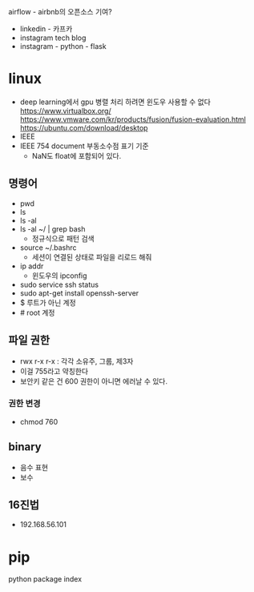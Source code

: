 airflow - airbnb의 오픈소스 기여?
- linkedin - 카프카
- instagram tech blog
- instagram - python - flask
# linux
- deep learning에서 gpu 병렬 처리 하려면 윈도우 사용할 수 없다
https://www.virtualbox.org/
https://www.vmware.com/kr/products/fusion/fusion-evaluation.html
https://ubuntu.com/download/desktop
- IEEE
- IEEE 754 document 부동소수점 표기 기준
	- NaN도 float에 포함되어 있다.
## 명령어
- pwd
- ls
- ls -al
- ls -al ~/ | grep bash
	- 정규식으로 패턴 검색
- source ~/.bashrc
	- 세션이 연결된 상태로 파일을 리로드 해줘
- ip addr
	- 윈도우의 ipconfig
- sudo service ssh status
- sudo apt-get install openssh-server
- $ 루트가 아닌 계정
- \# root 계정
## 파일 권한
- rwx r-x r-x : 각각 소유주, 그룹, 제3자
- 이걸 755라고 약칭한다
- 보안키 같은 건 600 권한이 아니면 에러날 수 있다.
### 권한 변경
- chmod 760
## binary
- 음수 표현
- 보수
## 16진법
- 192.168.56.101
# pip
python package index
